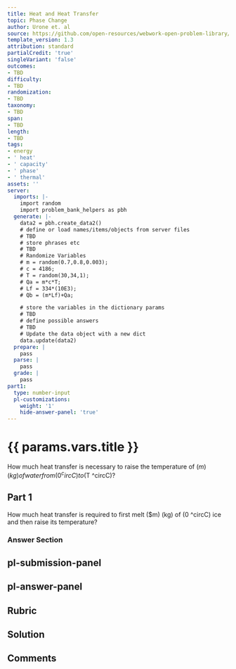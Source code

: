 ```yaml
---
title: Heat and Heat Transfer
topic: Phase Change
author: Urone et. al
source: https://github.com/open-resources/webwork-open-problem-library/tree/master/Contrib/BrockPhysics/College_Physics_Urone/14.Heat_and_Heat_Transfer/14-03.Phase_Change/NU_U17_14_03_002.pg
template_version: 1.3
attribution: standard
partialCredit: 'true'
singleVariant: 'false'
outcomes:
- TBD
difficulty:
- TBD
randomization:
- TBD
taxonomy:
- TBD
span:
- TBD
length:
- TBD
tags:
- energy
- ' heat'
- ' capacity'
- ' phase'
- ' thermal'
assets: ''
server:
  imports: |-
    import random
    import problem_bank_helpers as pbh
  generate: |-
    data2 = pbh.create_data2()
    # define or load names/items/objects from server files
    # TBD
    # store phrases etc
    # TBD
    # Randomize Variables
    # m = random(0.7,0.8,0.003);
    # c = 4186;
    # T = random(30,34,1);
    # Qa = m*c*T;
    # Lf = 334*(10E3);
    # Qb = (m*Lf)+Qa;

    # store the variables in the dictionary params
    # TBD
    # define possible answers
    # TBD
    # Update the data object with a new dict
    data.update(data2)
  prepare: |
    pass
  parse: |
    pass
  grade: |
    pass
part1:
  type: number-input
  pl-customizations:
    weight: '1'
    hide-answer-panel: 'true'
---
```


# {{ params.vars.title }} 


How much heat transfer is necessary to raise the temperature of ($m) (kg) of water from (0 ^circC) to ($T ^circC)?

## Part 1 
How much heat transfer is required to first melt ($m) (kg) of (0 ^circC) ice and then raise its temperature? 


 ### Answer Section


## pl-submission-panel 


## pl-answer-panel 


## Rubric 


## Solution 


## Comments 


